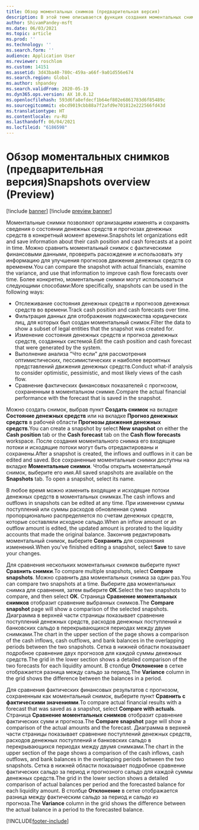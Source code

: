 ```yaml
---
title: Обзор моментальных снимков (предварительная версия)
description: В этой теме описывается функция создания моментальных снимков, которая позволяет сохранить прогноз движения денежных средств для анализа или сравнения с фактическими результатами позже. При создании прогноза движения денежных средств можно сохранить этот прогноз как "моментальный снимок". Затем эти снимки можно использовать для редактирования счетов, которые были включены в прогноз, или для сравнения прогноза в снимке с фактическими значениями.
author: ShivamPandey-msft
ms.date: 06/03/2021
ms.topic: article
ms.prod: ''
ms.technology: ''
ms.search.form: ''
audience: Application User
ms.reviewer: roschlom
ms.custom: 14151
ms.assetid: 3d43ba40-780c-459a-a66f-9a01d556e674
ms.search.region: Global
ms.author: shpandey
ms.search.validFrom: 2020-05-19
ms.dyn365.ops.version: AX 10.0.12
ms.openlocfilehash: 593d6fa8efdecf1b64ef802e6861783d6f85489c
ms.sourcegitcommit: ebcd9019cbb88a7f2afd9e701812e222566fd43d
ms.translationtype: HT
ms.contentlocale: ru-RU
ms.lasthandoff: 06/04/2021
ms.locfileid: "6186598"
---
```

# <a name="snapshots-overview-preview"></a><span data-ttu-id="d4eab-105">Обзор моментальных снимков (предварительная версия)</span><span class="sxs-lookup"><span data-stu-id="d4eab-105">Snapshots overview (Preview)</span></span>

[!include [banner](../includes/banner.md)]
[!include [preview banner](../includes/preview-banner.md)]

<span data-ttu-id="d4eab-106">Моментальные снимки позволяют организациям изменять и сохранять сведения о состоянии денежных средств и прогнозах денежных средств в конкретный момент времени.</span><span class="sxs-lookup"><span data-stu-id="d4eab-106">Snapshots let organizations edit and save information about their cash position and cash forecasts at a point in time.</span></span> <span data-ttu-id="d4eab-107">Можно сравнить моментальный снимок с фактическими финансовыми данными, проверить расхождение и использовать эту информацию для улучшения прогнозов движения денежных средств со временем.</span><span class="sxs-lookup"><span data-stu-id="d4eab-107">You can compare the snapshot with actual financials, examine the variance, and use that information to improve cash flow forecasts over time.</span></span> <span data-ttu-id="d4eab-108">Более конкретно, моментальные снимки могут использоваться следующими способами:</span><span class="sxs-lookup"><span data-stu-id="d4eab-108">More specifically, snapshots can be used in the following ways:</span></span>

- <span data-ttu-id="d4eab-109">Отслеживание состояния денежных средств и прогнозов денежных средств во времени.</span><span class="sxs-lookup"><span data-stu-id="d4eab-109">Track cash position and cash forecasts over time.</span></span>
- <span data-ttu-id="d4eab-110">Фильтрация данных для отображения подмножества юридических лиц, для которых был создан моментальный снимок.</span><span class="sxs-lookup"><span data-stu-id="d4eab-110">Filter the data to show a subset of legal entities that the snapshot was created for.</span></span>
- <span data-ttu-id="d4eab-111">Изменение состояния денежных средств и прогноза денежных средств, созданных системой.</span><span class="sxs-lookup"><span data-stu-id="d4eab-111">Edit the cash position and cash forecast that were generated by the system.</span></span>
- <span data-ttu-id="d4eab-112">Выполнение анализа "Что если" для рассмотрения оптимистических, пессимистических и наиболее вероятных представлений движения денежных средств.</span><span class="sxs-lookup"><span data-stu-id="d4eab-112">Conduct what-if analysis to consider optimistic, pessimistic, and most likely views of the cash flow.</span></span>
- <span data-ttu-id="d4eab-113">Сравнение фактических финансовых показателей с прогнозом, сохраненным в моментальном снимке.</span><span class="sxs-lookup"><span data-stu-id="d4eab-113">Compare the actual financial performance with the forecast that is saved in the snapshot.</span></span>

<span data-ttu-id="d4eab-114">Можно создать снимок, выбрав пункт **Создать снимок** на вкладке **Состояние денежных средств** или на вкладке **Прогноз денежных средств** в рабочей области **Прогнозы движения денежных средств**.</span><span class="sxs-lookup"><span data-stu-id="d4eab-114">You can create a snapshot by select **New snapshot** on either the **Cash position** tab or the **Cash forecast** tab on the **Cash flow forecasts** workspace.</span></span> <span data-ttu-id="d4eab-115">После создания моментального снимка его входящие потоки и исходящие потоки могут быть отредактированы и сохранены.</span><span class="sxs-lookup"><span data-stu-id="d4eab-115">After a snapshot is created, the inflows and outflows in it can be edited and saved.</span></span> <span data-ttu-id="d4eab-116">Все сохраненные моментальные снимки доступны на вкладке **Моментальные снимки**. Чтобы открыть моментальный снимок, выберите его имя.</span><span class="sxs-lookup"><span data-stu-id="d4eab-116">All saved snapshots are available on the **Snapshots** tab. To open a snapshot, select its name.</span></span>

<span data-ttu-id="d4eab-117">В любое время можно изменить входящие и исходящие потоки денежных средств в моментальных снимках.</span><span class="sxs-lookup"><span data-stu-id="d4eab-117">The cash inflows and outflows in snapshots can be edited at any time.</span></span> <span data-ttu-id="d4eab-118">При изменении суммы поступлений или суммы расходов обновленная сумма пропорционально распределяется по счетам денежных средств, которые составляли исходное сальдо.</span><span class="sxs-lookup"><span data-stu-id="d4eab-118">When an inflow amount or an outflow amount is edited, the updated amount is prorated to the liquidity accounts that made the original balance.</span></span> <span data-ttu-id="d4eab-119">Закончив редактировать моментальный снимок, выберите **Сохранить** для сохранения изменений.</span><span class="sxs-lookup"><span data-stu-id="d4eab-119">When you've finished editing a snapshot, select **Save** to save your changes.</span></span>

<span data-ttu-id="d4eab-120">Для сравнения нескольких моментальных снимков выберите пункт **Сравнить снимки**.</span><span class="sxs-lookup"><span data-stu-id="d4eab-120">To compare multiple snapshots, select **Compare snapshots**.</span></span> <span data-ttu-id="d4eab-121">Можно сравнить два моментальных снимка за один раз.</span><span class="sxs-lookup"><span data-stu-id="d4eab-121">You can compare two snapshots at a time.</span></span> <span data-ttu-id="d4eab-122">Выберите два моментальных снимка для сравнения, затем выберите **ОК**.</span><span class="sxs-lookup"><span data-stu-id="d4eab-122">Select the two snapshots to compare, and then select **OK**.</span></span> <span data-ttu-id="d4eab-123">Страница **Сравнение моментальных снимков** отобразит сравнение выбранных снимков.</span><span class="sxs-lookup"><span data-stu-id="d4eab-123">The **Compare snapshot** page will show a comparison of the selected snapshots.</span></span> <span data-ttu-id="d4eab-124">Диаграмма в верхней части страницы показывает сравнение поступлений денежных средств, расходов денежных поступлений и банковских сальдо в перекрывающихся периодах между двумя снимками.</span><span class="sxs-lookup"><span data-stu-id="d4eab-124">The chart in the upper section of the page shows a comparison of the cash inflows, cash outflows, and bank balances in the overlapping periods between the two snapshots.</span></span> <span data-ttu-id="d4eab-125">Сетка в нижней области показывает подробное сравнение двух прогнозов для каждой суммы денежных средств.</span><span class="sxs-lookup"><span data-stu-id="d4eab-125">The grid in the lower section shows a detailed comparison of the two forecasts for each liquidity amount.</span></span> <span data-ttu-id="d4eab-126">В столбце **Отклонение** в сетке отображается разница между сальдо за период.</span><span class="sxs-lookup"><span data-stu-id="d4eab-126">The **Variance** column in the grid shows the difference between the balances in a period.</span></span>

<span data-ttu-id="d4eab-127">Для сравнения фактических финансовых результатов с прогнозом, сохраненным как моментальный снимок, выберите пункт **Сравнить с фактическими значениями**.</span><span class="sxs-lookup"><span data-stu-id="d4eab-127">To compare actual financial results with a forecast that was saved as a snapshot, select **Compare with actuals**.</span></span> <span data-ttu-id="d4eab-128">Страница **Сравнение моментальных снимков** отобразит сравнение фактических сумм и прогноза.</span><span class="sxs-lookup"><span data-stu-id="d4eab-128">The **Compare snapshot** page will show a comparison of the actual amounts and the forecast.</span></span> <span data-ttu-id="d4eab-129">Диаграмма в верхней части страницы показывает сравнение поступлений денежных средств, расходов денежных поступлений и банковских сальдо в перекрывающихся периодах между двумя снимками.</span><span class="sxs-lookup"><span data-stu-id="d4eab-129">The chart in the upper section of the page shows a comparison of the cash inflows, cash outflows, and bank balances in the overlapping periods between the two snapshots.</span></span> <span data-ttu-id="d4eab-130">Сетка в нижней области показывает подробное сравнение фактических сальдо за период и прогнозного сальдо для каждой суммы денежных средств.</span><span class="sxs-lookup"><span data-stu-id="d4eab-130">The grid in the lower section shows a detailed comparison of actual balances per period and the forecasted balance for each liquidity amount.</span></span> <span data-ttu-id="d4eab-131">В столбце **Отклонение** в сетке отображается разница между фактическим сальдо за период и сальдо из прогноза.</span><span class="sxs-lookup"><span data-stu-id="d4eab-131">The **Variance** column in the grid shows the difference between the actual balance in a period to the forecasted balance.</span></span>

[!INCLUDE[footer-include](../../includes/footer-banner.md)]
